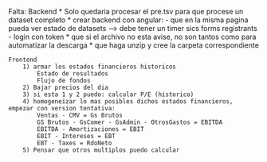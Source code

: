 Falta:
	Backend
		* Solo quedaria procesar el pre.tsv para que procese un dataset completo
		* crear backend con angular:
			- que en la misma pagina pueda ver
				estado de datasets --> debe tener un timer
				sics
				forms
				registrants
			- login con token
		* que si el archivo no esta avise, no son tantos como para automatizar la descarga
		* que haga unzip y cree la carpeta correspondiente
		
	Frontend
		1) armar los estados financieros historicos
			Estado de resultados
			Flujo de fondos
		2) Bajar precios del dia
		3) si esta 1 y 2 puedo: calcular P/E (historico)
		4) homogeneizar lo mas posibles dichos estados financieros, empezar con version tentativa:
			Ventas - CMV = Gs Brutos
			GS Brutos - GsComer - GsAdmin - OtrosGastos = EBITDA
			EBITDA - Amortizaciones = EBIT
			EBIT - Intereses = EBT
			EBT - Taxes = RdoNeto
		5) Pensar que otros multiplos puedo calcular

